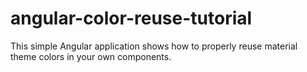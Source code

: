 # angular-color-reuse-tutorial
This simple Angular application shows how to properly reuse material theme colors in your own components.
